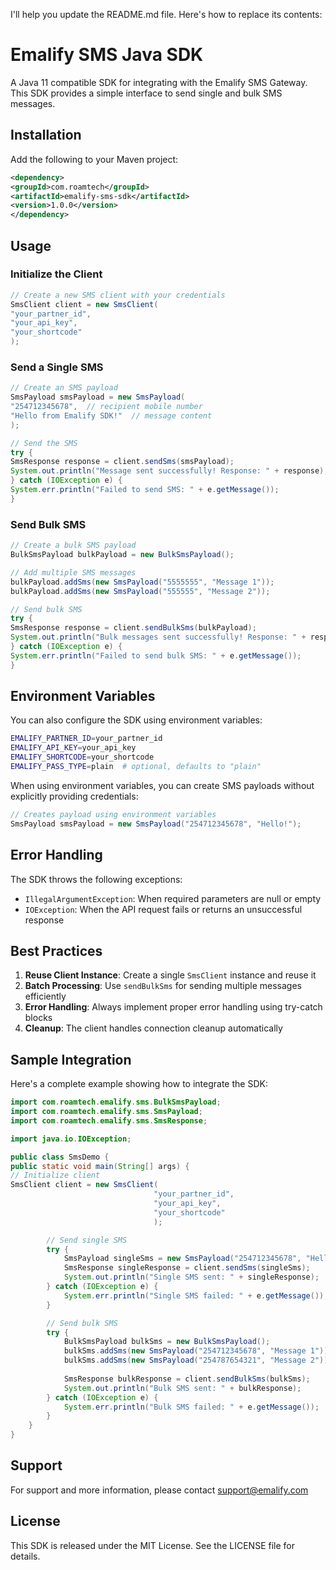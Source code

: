 I'll help you update the README.md file. Here's how to replace its contents:

# Emalify SMS Java SDK

A Java 11 compatible SDK for integrating with the Emalify SMS Gateway. This SDK provides a simple interface to send single and bulk SMS messages.

## Installation

Add the following to your Maven project:
```xml
<dependency>
<groupId>com.roamtech</groupId>
<artifactId>emalify-sms-sdk</artifactId>
<version>1.0.0</version>
</dependency>
```
## Usage

### Initialize the Client
```java
// Create a new SMS client with your credentials
SmsClient client = new SmsClient(
"your_partner_id",
"your_api_key",
"your_shortcode"
);
```
### Send a Single SMS
```java
// Create an SMS payload
SmsPayload smsPayload = new SmsPayload(
"254712345678",  // recipient mobile number
"Hello from Emalify SDK!"  // message content
);

// Send the SMS
try {
SmsResponse response = client.sendSms(smsPayload);
System.out.println("Message sent successfully! Response: " + response);
} catch (IOException e) {
System.err.println("Failed to send SMS: " + e.getMessage());
}
```
### Send Bulk SMS
```java
// Create a bulk SMS payload
BulkSmsPayload bulkPayload = new BulkSmsPayload();

// Add multiple SMS messages
bulkPayload.addSms(new SmsPayload("5555555", "Message 1"));
bulkPayload.addSms(new SmsPayload("555555", "Message 2"));

// Send bulk SMS
try {
SmsResponse response = client.sendBulkSms(bulkPayload);
System.out.println("Bulk messages sent successfully! Response: " + response);
} catch (IOException e) {
System.err.println("Failed to send bulk SMS: " + e.getMessage());
}
```
## Environment Variables

You can also configure the SDK using environment variables:
```bash
EMALIFY_PARTNER_ID=your_partner_id
EMALIFY_API_KEY=your_api_key
EMALIFY_SHORTCODE=your_shortcode
EMALIFY_PASS_TYPE=plain  # optional, defaults to "plain"
```
When using environment variables, you can create SMS payloads without explicitly providing credentials:
```java
// Creates payload using environment variables
SmsPayload smsPayload = new SmsPayload("254712345678", "Hello!");
```
## Error Handling

The SDK throws the following exceptions:

- `IllegalArgumentException`: When required parameters are null or empty
- `IOException`: When the API request fails or returns an unsuccessful response

## Best Practices

1. **Reuse Client Instance**: Create a single `SmsClient` instance and reuse it
2. **Batch Processing**: Use `sendBulkSms` for sending multiple messages efficiently
3. **Error Handling**: Always implement proper error handling using try-catch blocks
4. **Cleanup**: The client handles connection cleanup automatically

## Sample Integration

Here's a complete example showing how to integrate the SDK:
```java
import com.roamtech.emalify.sms.BulkSmsPayload;
import com.roamtech.emalify.sms.SmsPayload;
import com.roamtech.emalify.sms.SmsResponse;

import java.io.IOException;

public class SmsDemo {
public static void main(String[] args) {
// Initialize client
SmsClient client = new SmsClient(
                                "your_partner_id",
                                "your_api_key",
                                "your_shortcode"
                                );

        // Send single SMS
        try {
            SmsPayload singleSms = new SmsPayload("254712345678", "Hello!");
            SmsResponse singleResponse = client.sendSms(singleSms);
            System.out.println("Single SMS sent: " + singleResponse);
        } catch (IOException e) {
            System.err.println("Single SMS failed: " + e.getMessage());
        }

        // Send bulk SMS
        try {
            BulkSmsPayload bulkSms = new BulkSmsPayload();
            bulkSms.addSms(new SmsPayload("254712345678", "Message 1"));
            bulkSms.addSms(new SmsPayload("254787654321", "Message 2"));
            
            SmsResponse bulkResponse = client.sendBulkSms(bulkSms);
            System.out.println("Bulk SMS sent: " + bulkResponse);
        } catch (IOException e) {
            System.err.println("Bulk SMS failed: " + e.getMessage());
        }
    }
}
```
## Support

For support and more information, please contact support@emalify.com

## License

This SDK is released under the MIT License. See the LICENSE file for details.
